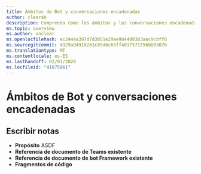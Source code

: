 ```yaml
---
title: Ámbitos de Bot y conversaciones encadenadas
author: clearab
description: Comprenda cómo los ámbitos y las conversaciones encadenadas afectarán a su bot para Microsoft Teams.
ms.topic: overview
ms.author: anclear
ms.openlocfilehash: ec244aa397d7d3051e29ae984400383aac9cbff8
ms.sourcegitcommit: 4329a94918263c85d6c65ff401f571556b80307b
ms.translationtype: MT
ms.contentlocale: es-ES
ms.lasthandoff: 02/01/2020
ms.locfileid: "41675861"
---
```

# <a name="bot-scopes-and-threaded-conversations"></a>Ámbitos de Bot y conversaciones encadenadas

## <a name="writing-notes"></a>Escribir notas

 * **Propósito** ASDF
 * **Referencia de documento de Teams existente**[]()
 * **Referencia de documento de bot Framework existente**[]()
 * **Fragmentos de código**[]()
